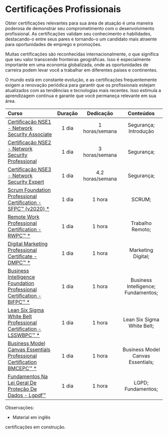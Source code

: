 # Certificações Profissionais

Obter certificações relevantes para sua área de atuação é uma maneira poderosa de demonstrar seu comprometimento com o desenvolvimento profissional. As certificações validam seu conhecimento e habilidades, destacando-o entre seus pares e tornando-o um candidato mais atraente para oportunidades de emprego e promoções.

Muitas certificações são reconhecidas internacionalmente, o que significa que seu valor transcende fronteiras geográficas. Isso é especialmente importante em uma economia globalizada, onde as oportunidades de carreira podem levar você a trabalhar em diferentes países e continentes.

O mundo está em constante evolução, e as certificações frequentemente exigem a renovação periódica para garantir que os profissionais estejam atualizados com as tendências e tecnologias mais recentes. Isso estimula a aprendizagem contínua e garante que você permaneça relevante em sua área.

Curso | Duração | Dedicação | Conteúdos
:-- | :--: | :--: | :--:
[Certificação NSE1 - Network Security Associate](https://training.fortinet.com/local/staticpage/view.php?page=nse_1) |  1 dia | 1 horas/semana | Segurança; Introdução
[Certificação NSE2 - Network Security Professional](https://training.fortinet.com/local/staticpage/view.php?page=nse_2) |  1 dia | 3 horas/semana | Segurança;
[Certificação NSE3 - Network Security Expert](https://training.fortinet.com/local/staticpage/view.php?page=nse_3) |  1 dia | 4.2 horas/semana | Segurança;
[Scrum Foundation Professional Certification - SFPC™ (v2020) *](https://certiprof.com/pages/scrum-foundation-certificate-free) | 1 dia | 1 hora| SCRUM;
[Remote Work Professional Certification - RWPC™ *](https://certiprof.com/pages/remote-worker-professional-certificate-rwpc) | 1 dia | 1 hora| Trabalho Remoto;
[Digital Marketing Professional Certificate - DMPC™ *](https://certiprof.com/pages/digital-marketing-professional-certificate-dmpc)  | 1 dia | 1 hora| Marketing Digital;
[Business Intelligence Foundation Professional Certification - BIFPC™ *](https://certiprof.com/pages/business-intelligence-foundation-professional-certification-bifpc)  | 1 dia | 1 hora| Business Intelligence; Fundamentos;
[Lean Six Sigma White Belt Professional Certification - LSSWBPC™ *](https://certiprof.com/pages/lean-six-sigma-white-belt-professional-certification-lsswbpc)| 1 dia | 1 hora| Lean Six Sigma White Belt;
[Business Model Canvas Essentials Professional Certification BMCEPC™ *](https://certiprof.com/pages/business-model-canvas-essentials-bmce)| 1 dia | 1 hora| Business Model Canvas Essentials;
[Fundamentos Na Lei Geral De Proteção De Dados - Lgpdf™](https://certiprof.com/pages/fundamentos-na-lei-geral-de-protecao-de-dados-lgpdf)| 1 dia | 1 hora| LGPD; Fundamentos;


Observações:
* Material em inglês

certificações em construção.